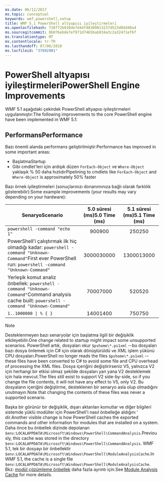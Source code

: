```yaml
---
ms.date: 06/12/2017
ms.topic: conceptual
keywords: wmf,powershell,setup
title: WMF 5.1 PowerShell altyapısı iyileştirmeleri
ms.openlocfilehash: 738f72b910de7d44f48309013237d523d0dd40a4
ms.sourcegitcommit: 8b076ebde7ef971d7465bab834a3c2a32471ef6f
ms.translationtype: MT
ms.contentlocale: tr-TR
ms.lasthandoff: 07/06/2018
ms.locfileid: "37892901"
---
```

# <a name="powershell-engine-improvements"></a><span data-ttu-id="46314-103">PowerShell altyapısı iyileştirmeleri</span><span class="sxs-lookup"><span data-stu-id="46314-103">PowerShell Engine Improvements</span></span>

<span data-ttu-id="46314-104">WMF 5.1 aşağıdaki çekirdek PowerShell altyapısı iyileştirmeleri uygulanmıştır:</span><span class="sxs-lookup"><span data-stu-id="46314-104">The following improvements to the core PowerShell engine have been implemented in WMF 5.1:</span></span>

## <a name="performance"></a><span data-ttu-id="46314-105">Performans</span><span class="sxs-lookup"><span data-stu-id="46314-105">Performance</span></span>

<span data-ttu-id="46314-106">Bazı önemli alanda performans geliştirilmiştir:</span><span class="sxs-lookup"><span data-stu-id="46314-106">Performance has improved in some important areas:</span></span>

- <span data-ttu-id="46314-107">Başlatma</span><span class="sxs-lookup"><span data-stu-id="46314-107">Startup</span></span>
- <span data-ttu-id="46314-108">Gibi cmdlet'leri için ardışık düzen `ForEach-Object` ve `Where-Object` yaklaşık % 50 daha hızlıdır</span><span class="sxs-lookup"><span data-stu-id="46314-108">Pipelining to cmdlets like `ForEach-Object` and `Where-Object` is approximately 50% faster</span></span>

<span data-ttu-id="46314-109">Bazı örnek iyileştirmeleri (sonuçlarınızı donanımınıza bağlı olarak farklılık gösterebilir):</span><span class="sxs-lookup"><span data-stu-id="46314-109">Some example improvements (your results may vary depending on your hardware):</span></span>

| <span data-ttu-id="46314-110">Senaryo</span><span class="sxs-lookup"><span data-stu-id="46314-110">Scenario</span></span> | <span data-ttu-id="46314-111">5.0 süresi (ms)</span><span class="sxs-lookup"><span data-stu-id="46314-111">5.0 Time (ms)</span></span> | <span data-ttu-id="46314-112">5.1 süresi (ms)</span><span class="sxs-lookup"><span data-stu-id="46314-112">5.1 Time (ms)</span></span> |
| -------- | :---------------: | :---------------: |
| `powershell -command "echo 1"` | <span data-ttu-id="46314-113">900</span><span class="sxs-lookup"><span data-stu-id="46314-113">900</span></span> | <span data-ttu-id="46314-114">250</span><span class="sxs-lookup"><span data-stu-id="46314-114">250</span></span> |
| <span data-ttu-id="46314-115">PowerShell'i çalıştırmak ilk hiç olmadığı kadar: `powershell -command "Unknown-Command"`</span><span class="sxs-lookup"><span data-stu-id="46314-115">First ever PowerShell run: `powershell -command "Unknown-Command"`</span></span> | <span data-ttu-id="46314-116">30000</span><span class="sxs-lookup"><span data-stu-id="46314-116">30000</span></span> | <span data-ttu-id="46314-117">13000</span><span class="sxs-lookup"><span data-stu-id="46314-117">13000</span></span> |
| <span data-ttu-id="46314-118">Yerleşik komut analiz önbellek: `powershell -command "Unknown-Command"`</span><span class="sxs-lookup"><span data-stu-id="46314-118">Command analysis cache built: `powershell -command "Unknown-Command"`</span></span> | <span data-ttu-id="46314-119">7000</span><span class="sxs-lookup"><span data-stu-id="46314-119">7000</span></span> | <span data-ttu-id="46314-120">520</span><span class="sxs-lookup"><span data-stu-id="46314-120">520</span></span> |
| <code>1..1000000 &#124; % { }</code> | <span data-ttu-id="46314-121">1400</span><span class="sxs-lookup"><span data-stu-id="46314-121">1400</span></span> | <span data-ttu-id="46314-122">750</span><span class="sxs-lookup"><span data-stu-id="46314-122">750</span></span> |

> [!Note]
> <span data-ttu-id="46314-123">Desteklenmeyen bazı senaryolar için başlatma ilgili bir değişiklik etkileyebilir.</span><span class="sxs-lookup"><span data-stu-id="46314-123">One change related to startup might impact some unsupported scenarios.</span></span>
> <span data-ttu-id="46314-124">PowerShell artık, dosyaları okur `$pshome\*.ps1xml` --bu dosyaları bazı dosya önlemek için C# için olarak dönüştürüldü ve XML işlem yükünü CPU dosyaları.</span><span class="sxs-lookup"><span data-stu-id="46314-124">PowerShell no longer reads the files `$pshome\*.ps1xml` -- these files have been converted to C# to avoid some file and CPU overhead of processing the XML files.</span></span>
> <span data-ttu-id="46314-125">Dosya içeriğini değiştirirseniz V5, yalnızca V2 için herhangi bir etkisi olmaz şekilde dosyaları yan yana V2 desteklemek için hala mevcut.</span><span class="sxs-lookup"><span data-stu-id="46314-125">The files still exist to support V2 side-by-side, so if you change the file contents, it will not have any effect to V5, only V2.</span></span>
> <span data-ttu-id="46314-126">Bu dosyaların içeriğini değiştirme, desteklenen bir senaryo asla olup olmadığını unutmayın.</span><span class="sxs-lookup"><span data-stu-id="46314-126">Note that changing the contents of these files was never a supported scenario.</span></span>

<span data-ttu-id="46314-127">Başka bir görünür bir değişiklik, dışarı aktarılan komutlar ve diğer bilgileri sistemde yüklü modüller için PowerShell'i nasıl önbelleğe aldığını ' dir.</span><span class="sxs-lookup"><span data-stu-id="46314-127">Another visible change is how PowerShell caches the exported commands and other information for modules that are installed on a system.</span></span>
<span data-ttu-id="46314-128">Daha önce bu önbellek dizinde depolanan `$env:LOCALAPPDATA\Microsoft\Windows\PowerShell\CommandAnalysis`.</span><span class="sxs-lookup"><span data-stu-id="46314-128">Previously, this cache was stored in the directory `$env:LOCALAPPDATA\Microsoft\Windows\PowerShell\CommandAnalysis`.</span></span>
<span data-ttu-id="46314-129">WMF 5.1, tek bir dosyayı bir önbellektir `$env:LOCALAPPDATA\Microsoft\Windows\PowerShell\ModuleAnalysisCache`.</span><span class="sxs-lookup"><span data-stu-id="46314-129">In WMF 5.1, the cache is a single file `$env:LOCALAPPDATA\Microsoft\Windows\PowerShell\ModuleAnalysisCache`.</span></span>
<span data-ttu-id="46314-130">Bkz: [modül çözümleme önbellek](scenarios-features.md#module-analysis-cache) daha fazla ayrıntı için.</span><span class="sxs-lookup"><span data-stu-id="46314-130">See [Module Analysis Cache](scenarios-features.md#module-analysis-cache) for more details.</span></span>